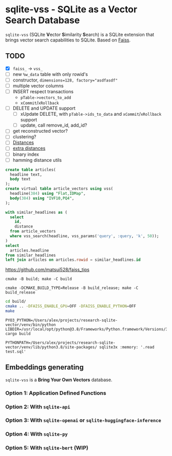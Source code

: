 # sqlite-vss - SQLite as a Vector Search Database

`sqlite-vss` (SQLite **V**ector **S**imilarity **S**earch) is a SQLite extension that brings vector search capabilities to SQLite. Based on [Faiss](https://faiss.ai/).

## TODO

- [x] `faiss_` -> `vss_`
- [ ] new `%w_data` table with only rowid's
- [ ] constructor, `dimensions=128, factory="asdfasdf"`
- [ ] multiple vector columns
- [ ] INSERT respect transactions
  - `pTable->vectors_to_add`
  - `xCommit`/`xRollback`
- [ ] DELETE and UPDATE support
  - [ ] xUpdate DELETE, with `pTable->ids_to_data` and `xCommit`/`xRollback` support
  - [ ] update, call remove_id, add_id?
- [ ] get reconstructed vector?
- [ ] clustering?
- [ ] [Distances](https://faiss.ai/cpp_api/file/distances_8h.html)
- [ ] [extra distances](https://faiss.ai/cpp_api/file/extra__distances_8h.html)
- [ ] binary index
- [ ] hamming distance utils

```sql
create table articles(
  headline text,
  body text
);
create virtual table article_vectors using vss(
  headline(384) using "Flat,IDMap",
  body(384) using "IVF10,PQ4",
);

with similar_headlines as (
  select
    id,
    distance
  from article_vectors
  where vss_search(headline, vss_params('query', :query, 'k', 50));
)
select
  articles.headline
from similar_headlines
left join articles on articles.rowid = similar_headlines.id

```

https://github.com/matsui528/faiss_tips

```
cmake -B build; make -C build

cmake -DCMAKE_BUILD_TYPE=Release -B build_release; make -C build_release
```

```bash
cd build/
cmake .. -DFAISS_ENABLE_GPU=OFF -DFAISS_ENABLE_PYTHON=OFF
make
```

```
PYO3_PYTHON=/Users/alex/projects/research-sqlite-vector/venv/bin/python LIBDIR=/usr/local/opt/python@3.8/Frameworks/Python.framework/Versions/3.8/lib cargo build

PYTHONPATH=/Users/alex/projects/research-sqlite-vector/venv/lib/python3.8/site-packages/ sqlite3x :memory: '.read test.sql'
```

## Embeddings generating

`sqlite-vss` is a **Bring Your Own Vectors** database.

### Option 1: Application Defined Functions

### Option 2: With `sqlite-api`

### Option 3: With `sqlite-openai` or `sqlite-huggingface-inference`

### Option 4: With `sqlite-py`

### Option 5: With `sqlite-bert` (WIP)
